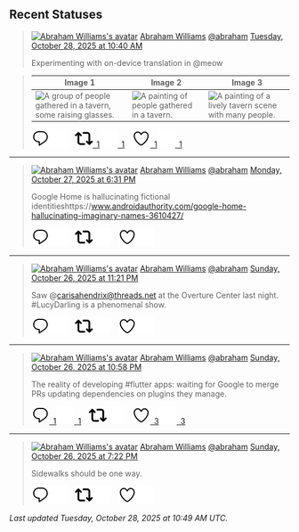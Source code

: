 ## Recent Statuses

> <a href="https://indieweb.social/@abraham"><img alt="Abraham Williams's avatar" src="https://cdn.masto.host/indiewebsocial/accounts/avatars/109/292/540/382/343/163/original/d00f2e03ce9c85b1.jpg" height="24" width="24" ></a> [Abraham Williams](https://indieweb.social/@abraham) [@abraham](https://indieweb.social/@abraham) [Tuesday, October 28, 2025 at 10:40 AM](https://indieweb.social/@abraham/115451366865161308)
>
> Experimenting with on-device translation in @meow
>

> | Image 1 | Image 2 | Image 3 |
> | --- | --- | --- |
> | ![A group of people gathered in a tavern, some raising glasses.](https://cdn.masto.host/indiewebsocial/media_attachments/files/115/451/363/214/995/648/original/970574631a9890e1.jpeg) | ![A painting of people gathered in a tavern.](https://cdn.masto.host/indiewebsocial/media_attachments/files/115/451/363/577/867/436/original/ee5ea26b23135215.jpeg) | ![A painting of a lively tavern scene with many people.](https://cdn.masto.host/indiewebsocial/media_attachments/files/115/451/363/921/782/351/original/7375c3f19f772071.jpeg) |
>
> [![Reply](./images/reply_light.svg#gh-light-mode-only "Reply")](https://indieweb.social/@abraham/115451366865161308#gh-light-mode-only)[![Reply](./images/reply.svg#gh-dark-mode-only "Reply")](https://indieweb.social/@abraham/115451366865161308#gh-dark-mode-only)&emsp;[![Boost](./images/retweet_light.svg#gh-light-mode-only "Boost")&ensp;1](https://indieweb.social/@abraham/115451366865161308#gh-light-mode-only)[![Boost](./images/retweet.svg#gh-dark-mode-only "Boost")&ensp;1](https://indieweb.social/@abraham/115451366865161308#gh-dark-mode-only)&emsp;[![Favorite](./images/like_light.svg#gh-light-mode-only "Favorite")&ensp;1](https://indieweb.social/@abraham/115451366865161308#gh-light-mode-only)[![Favorite](./images/like.svg#gh-dark-mode-only "Favorite")&ensp;1](https://indieweb.social/@abraham/115451366865161308#gh-dark-mode-only)


---

> <a href="https://indieweb.social/@abraham"><img alt="Abraham Williams's avatar" src="https://cdn.masto.host/indiewebsocial/accounts/avatars/109/292/540/382/343/163/original/d00f2e03ce9c85b1.jpg" height="24" width="24" ></a> [Abraham Williams](https://indieweb.social/@abraham) [@abraham](https://indieweb.social/@abraham) [Monday, October 27, 2025 at 6:31 PM](https://indieweb.social/@abraham/115447555860143344)
>
> Google Home is hallucinating fictional identitieshttps://www.androidauthority.com/google-home-hallucinating-imaginary-names-3610427/
>
> [![Reply](./images/reply_light.svg#gh-light-mode-only "Reply")](https://indieweb.social/@abraham/115447555860143344#gh-light-mode-only)[![Reply](./images/reply.svg#gh-dark-mode-only "Reply")](https://indieweb.social/@abraham/115447555860143344#gh-dark-mode-only)&emsp;[![Boost](./images/retweet_light.svg#gh-light-mode-only "Boost")](https://indieweb.social/@abraham/115447555860143344#gh-light-mode-only)[![Boost](./images/retweet.svg#gh-dark-mode-only "Boost")](https://indieweb.social/@abraham/115447555860143344#gh-dark-mode-only)&emsp;[![Favorite](./images/like_light.svg#gh-light-mode-only "Favorite")](https://indieweb.social/@abraham/115447555860143344#gh-light-mode-only)[![Favorite](./images/like.svg#gh-dark-mode-only "Favorite")](https://indieweb.social/@abraham/115447555860143344#gh-dark-mode-only)


---

> <a href="https://indieweb.social/@abraham"><img alt="Abraham Williams's avatar" src="https://cdn.masto.host/indiewebsocial/accounts/avatars/109/292/540/382/343/163/original/d00f2e03ce9c85b1.jpg" height="24" width="24" ></a> [Abraham Williams](https://indieweb.social/@abraham) [@abraham](https://indieweb.social/@abraham) [Sunday, October 26, 2025 at 11:21 PM](https://indieweb.social/@abraham/115443033808104140)
>
> Saw @carisahendrix@threads.net at the Overture Center last night. #LucyDarling is a phenomenal show.
>
> [![Reply](./images/reply_light.svg#gh-light-mode-only "Reply")](https://indieweb.social/@abraham/115443033808104140#gh-light-mode-only)[![Reply](./images/reply.svg#gh-dark-mode-only "Reply")](https://indieweb.social/@abraham/115443033808104140#gh-dark-mode-only)&emsp;[![Boost](./images/retweet_light.svg#gh-light-mode-only "Boost")](https://indieweb.social/@abraham/115443033808104140#gh-light-mode-only)[![Boost](./images/retweet.svg#gh-dark-mode-only "Boost")](https://indieweb.social/@abraham/115443033808104140#gh-dark-mode-only)&emsp;[![Favorite](./images/like_light.svg#gh-light-mode-only "Favorite")](https://indieweb.social/@abraham/115443033808104140#gh-light-mode-only)[![Favorite](./images/like.svg#gh-dark-mode-only "Favorite")](https://indieweb.social/@abraham/115443033808104140#gh-dark-mode-only)


---

> <a href="https://indieweb.social/@abraham"><img alt="Abraham Williams's avatar" src="https://cdn.masto.host/indiewebsocial/accounts/avatars/109/292/540/382/343/163/original/d00f2e03ce9c85b1.jpg" height="24" width="24" ></a> [Abraham Williams](https://indieweb.social/@abraham) [@abraham](https://indieweb.social/@abraham) [Sunday, October 26, 2025 at 10:58 PM](https://indieweb.social/@abraham/115442942152621460)
>
> The reality of developing #flutter apps: waiting for Google to merge PRs updating dependencies on plugins they manage.
>
> [![Reply](./images/reply_light.svg#gh-light-mode-only "Reply")&ensp;1](https://indieweb.social/@abraham/115442942152621460#gh-light-mode-only)[![Reply](./images/reply.svg#gh-dark-mode-only "Reply")&ensp;1](https://indieweb.social/@abraham/115442942152621460#gh-dark-mode-only)&emsp;[![Boost](./images/retweet_light.svg#gh-light-mode-only "Boost")](https://indieweb.social/@abraham/115442942152621460#gh-light-mode-only)[![Boost](./images/retweet.svg#gh-dark-mode-only "Boost")](https://indieweb.social/@abraham/115442942152621460#gh-dark-mode-only)&emsp;[![Favorite](./images/like_light.svg#gh-light-mode-only "Favorite")&ensp;3](https://indieweb.social/@abraham/115442942152621460#gh-light-mode-only)[![Favorite](./images/like.svg#gh-dark-mode-only "Favorite")&ensp;3](https://indieweb.social/@abraham/115442942152621460#gh-dark-mode-only)


---

> <a href="https://indieweb.social/@abraham"><img alt="Abraham Williams's avatar" src="https://cdn.masto.host/indiewebsocial/accounts/avatars/109/292/540/382/343/163/original/d00f2e03ce9c85b1.jpg" height="24" width="24" ></a> [Abraham Williams](https://indieweb.social/@abraham) [@abraham](https://indieweb.social/@abraham) [Sunday, October 26, 2025 at 7:22 PM](https://indieweb.social/@abraham/115442092202330229)
>
> Sidewalks should be one way.
>
> [![Reply](./images/reply_light.svg#gh-light-mode-only "Reply")](https://indieweb.social/@abraham/115442092202330229#gh-light-mode-only)[![Reply](./images/reply.svg#gh-dark-mode-only "Reply")](https://indieweb.social/@abraham/115442092202330229#gh-dark-mode-only)&emsp;[![Boost](./images/retweet_light.svg#gh-light-mode-only "Boost")](https://indieweb.social/@abraham/115442092202330229#gh-light-mode-only)[![Boost](./images/retweet.svg#gh-dark-mode-only "Boost")](https://indieweb.social/@abraham/115442092202330229#gh-dark-mode-only)&emsp;[![Favorite](./images/like_light.svg#gh-light-mode-only "Favorite")](https://indieweb.social/@abraham/115442092202330229#gh-light-mode-only)[![Favorite](./images/like.svg#gh-dark-mode-only "Favorite")](https://indieweb.social/@abraham/115442092202330229#gh-dark-mode-only)


_Last updated Tuesday, October 28, 2025 at 10:49 AM UTC._
